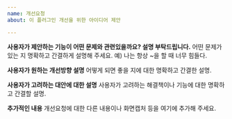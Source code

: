 ```yaml
---
name: 개선요청
about: 이 플러그인 개선을 위한 아이디어 제안

---
```


**사용자가 제안하는 기능이 어떤 문제와 관련있을까요? 설명 부탁드립니다.**
어떤 문제가 있는 지 명확하고 간결하게 설명해 주세요. 예) 나는 항상 ~을 할 때 너무 힘들다.

**사용자가 원하는 개선방향 설명**
어떻게 되면 좋을 지에 대한 명확하고 간결한 설명.

**사용자가 고려하는 대안에 대한 설명**
사용자가 고려하는 해결책이나 기능에 대한 명확하고 간결할 설명.

**추가적인 내용**
개선요청에 대한 다른 내용이나 화면캡처 등을 여기에 추가해 주세요.